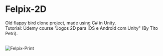 # Felpix-2D
Old flappy bird clone project, made using C# in Unity.<br>
Tutorial: Udemy course "Jogos 2D para iOS e Android com Unity" (By Tito Petri).
<br><br>

![Felpix-Print](https://github.com/Pixelikas/Felpix-2D/assets/67108278/54ffaa85-ccbf-4f3a-85d8-35bfbf8ed4b6)


